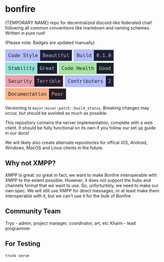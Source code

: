 # bonfire
(TEMPORARY NAME) repo for decentralized discord-like federated chat! following all common conventions like markdown and naming schemes. Written in pure rust! 

(Please note: Badges are updated manually)

![Code Style: Beautiful](repo-style/badges/code-style.png) ![Build: 0.1.0](repo-style/badges/version.png) ![Stability: Great](repo-style/badges/stability.png) ![Code Health: Good](repo-style/badges/code-health.png) ![Security: Terrible](repo-style/badges/security.png) ![Contibuters: 2](repo-style/badges/contributers.png) ![Documentation: Poor](repo-style/badges/documentation.png)

Versioning is `major:minor:patch::build_status`. Breaking changes may occur, but should be avoided as much as possible. 

This repository contains the server implementation, complete with a web client. It should be fully functional on its own if you follow our set up guide in our docs!

We will likely also create alternate repositories for offical iOS, Android, Windows, MacOS and Linux clients in the future. 

## Why not XMPP?

XMPP is great: so great in fact, we want to make Bonfire interoperable with XMPP to the extent possible. However, it does not support the hubs and channels format that we want to use. So, unfortuntely, we need to make our own spec. We will still use XMPP for direct messages, or at least make them interoperable with it, but we can't use it for the bulk of Bonfire.

## Community Team

Tryo - admin, project manager, coordinator, art, etc
Khaim - lead programmer

## For Testing

`trunk serve`
